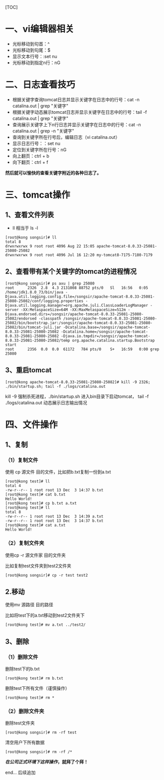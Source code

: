 [TOC]
# 一、vi编辑器相关

 - 光标移动到句首：^
 - 光标移动到句尾：$
 - 显示文本行号：:set nu
 - 光标移动到指定n行：nG

# 二、日志查看技巧

- 根据关键字查询tomcat日志并显示关键字在日志中的行号：cat -n catalina.out | grep "关键字"
- 根据关键字动态展示tomcat日志并显示关键字在日志中的行号：tail -f catalina.out | grep "关键字"
- 查询展示关键字上下n行日志并显示关键字在日志中的行号：cat -n catalina.out | grep -n "关键字"
- 查询到关键字所在行号后，编辑日志（vi catalina.out）
- 显示日志行号：：set nu
- 定位到关键字所在行号：nG
- 向上翻页：ctrl + b
- 向下翻页：ctrl + f

**然后就可以愉快的查看关键字附近的各种日志了。**

# 三、tomcat操作

## 1、查看文件列表

 - ll 相当于 ls -l
```
[root@kong songsir]# ll
total 8
drwxrwxrwx 9 root root 4096 Aug 22 15:05 apache-tomcat-8.0.33-25081-25080-25082
drwxrwxrwx 9 root root 4096 Jul 16 12:20 my-tomcat8-7175-7180-7179
```

## 2、查看带有某个关键字的tomcat的进程情况


```
[root@kong songsir]# ps axu | grep 25080
root      2326  2.8  4.3 2131008 88752 pts/0   Sl   16:56   0:05 /home/jdk1.8.0_73/bin/java -Djava.util.logging.config.file=/songsir/apache-tomcat-8.0.33-25081-25080-25082/conf/logging.properties -Djava.util.logging.manager=org.apache.juli.ClassLoaderLogManager -server -XX:MetaspaceSize=64M -XX:MaxMetaspaceSize=512m -Djava.endorsed.dirs=/songsir/apache-tomcat-8.0.33-25081-25080-25082/endorsed -classpath /songsir/apache-tomcat-8.0.33-25081-25080-25082/bin/bootstrap.jar:/songsir/apache-tomcat-8.0.33-25081-25080-25082/bin/tomcat-juli.jar -Dcatalina.base=/songsir/apache-tomcat-8.0.33-25081-25080-25082 -Dcatalina.home=/songsir/apache-tomcat-8.0.33-25081-25080-25082 -Djava.io.tmpdir=/songsir/apache-tomcat-8.0.33-25081-25080-25082/temp org.apache.catalina.startup.Bootstrap start
root      2356  0.0  0.0  61172   784 pts/0    S+   16:59   0:00 grep 25080
```
## 3、重启tomcat

```
[root@kong apache-tomcat-8.0.33-25081-25080-25082]# kill -9 2326; ./bin/startup.sh; tail -f ./logs/catalina.out
```
kill -9 强制杀死进程，./bin/startup.sh 进入bin目录下启动tomcat， tail -f ./logs/catalina.out 动态展示日志输出情况

# 四、文件操作

## 1、复制

### （1）复制文件

使用 cp 源文件 目的文件，比如把b.txt复制一份到a.txt
```
[root@kong test]# ll
total 4
-rw-r--r-- 1 root root 13 Dec  3 14:37 b.txt
[root@kong test]# cat b.txt 
Hello World!
[root@kong test]# cp b.txt a.txt
[root@kong test]# ll
total 8
-rw-r--r-- 1 root root 13 Dec  3 14:39 a.txt
-rw-r--r-- 1 root root 13 Dec  3 14:37 b.txt
[root@kong test]# cat a.txt 
Hello World!
```
### （2）复制文件夹

使用cp -r 源文件家  目的文件夹

比如复制test文件夹到test2文件夹

```
[root@kong songsir]# cp -r test test2
```
## 2.移动

使用mv 源路径 目的路径

比如将test下的a.txt移动到test2文件夹下

```
[root@kong test]# mv a.txt ../test2/
```

## 3、删除

### （1）删除文件

删除test下的b.txt
```
[root@kong test]# rm b.txt 
```
删除test下所有文件（谨慎操作）

```
[root@kong test]# rm *
```
### （2）删除文件夹

删除test文件夹

```
[root@kong songsir]# rm -rf test
```
清空用户下所有数据

```
[root@kong songsir]# rm -rf /*
```
***在公司正式环境下这样操作*，就拜了个拜！**

end...
后续追加

